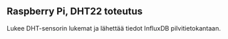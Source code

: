 ## Raspberry Pi, DHT22 toteutus

Lukee DHT-sensorin lukemat ja lähettää tiedot InfluxDB pilvitietokantaan.